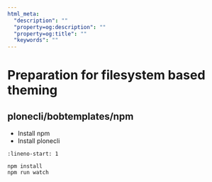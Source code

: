 ```yaml
---
html_meta:
  "description": ""
  "property=og:description": ""
  "property=og:title": ""
  "keywords": ""
---
```


# Preparation for filesystem based theming

## plonecli/bobtemplates/npm
- Install npm
- Install plonecli

```{code-block}
:lineno-start: 1

npm install
npm run watch

```